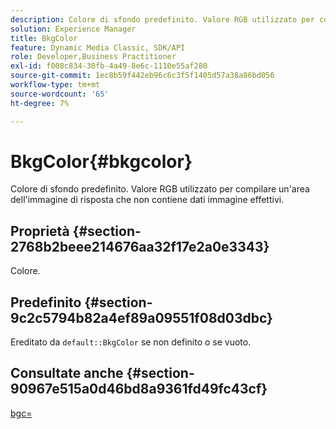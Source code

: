 ```yaml
---
description: Colore di sfondo predefinito. Valore RGB utilizzato per compilare un'area dell'immagine di risposta che non contiene dati immagine effettivi.
solution: Experience Manager
title: BkgColor
feature: Dynamic Media Classic, SDK/API
role: Developer,Business Practitioner
exl-id: f008c834-30fb-4a49-8e6c-1110e55af280
source-git-commit: 1ec8b59f442eb96c6c3f5f1405d57a38a86bd056
workflow-type: tm+mt
source-wordcount: '65'
ht-degree: 7%

---
```


# BkgColor{#bkgcolor}

Colore di sfondo predefinito. Valore RGB utilizzato per compilare un&#39;area dell&#39;immagine di risposta che non contiene dati immagine effettivi.

## Proprietà {#section-2768b2beee214676aa32f17e2a0e3343}

Colore.

## Predefinito {#section-9c2c5794b82a4ef89a09551f08d03dbc}

Ereditato da `default::BkgColor` se non definito o se vuoto.

## Consultate anche {#section-90967e515a0d46bd8a9361fd49fc43cf}

[bgc=](../../../../../is-api/http-ref/image-serving-api-ref/c-http-protocol-reference/c-command-reference/r-bgc.md#reference-53376175f617446fbe5c69120f834b88)
